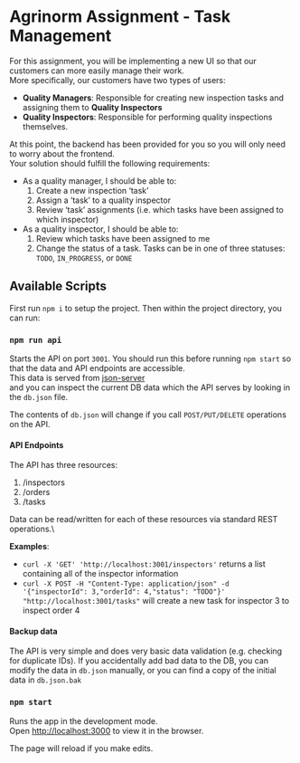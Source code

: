 # Agrinorm Assignment - Task Management

For this assignment, you will be implementing a new UI so that our customers can more easily manage their work.\
More specifically, our customers have two types of users:

* **Quality Managers**: Responsible for creating new inspection tasks and assigning them to **Quality Inspectors**
* **Quality Inspectors**: Responsible for performing quality inspections themselves.

At this point, the backend has been provided for you so you will only need to worry about the frontend.\
Your solution should fulfill the following requirements:
* As a quality manager, I should be able to:
    1. Create a new inspection ‘task’
    2. Assign a ‘task’ to a quality inspector
    3. Review ‘task’ assignments (i.e. which tasks have been assigned to which inspector)
* As a quality inspector, I should be able to:
    1. Review which tasks have been assigned to me
    2. Change the status of a task. Tasks can be in one of three statuses: `TODO`, `IN_PROGRESS`, or `DONE`

## Available Scripts

First run `npm i` to setup the project. Then within the project directory, you can run:

### `npm run api`

Starts the API on port `3001`. You should run this before running `npm start` so that the data and API endpoints are accessible.\
This data is served from [json-server](https://www.npmjs.com/package/json-server) \
and you can inspect the current DB data which the API serves by looking in the `db.json` file.

The contents of `db.json` will change if you call `POST/PUT/DELETE` operations on the API.

#### API Endpoints

The API has three resources:

1. /inspectors
2. /orders
3. /tasks

Data can be read/written for each of these resources via standard REST operations.\

**Examples**:
* `curl -X 'GET' 'http://localhost:3001/inspectors'` returns a list containing all of the inspector information
* `curl -X POST -H "Content-Type: application/json" -d '{"inspectorId": 3,"orderId": 4,"status": "TODO"}' "http://localhost:3001/tasks"` will create a new task for inspector 3 to inspect order 4

#### Backup data

The API is very simple and does very basic data validation (e.g. checking for duplicate IDs). If you accidentally add bad data to the DB, you can modify the data in `db.json` manually, or you can find a copy of the initial data in `db.json.bak`

### `npm start`

Runs the app in the development mode.\
Open [http://localhost:3000](http://localhost:3000) to view it in the browser.

The page will reload if you make edits.